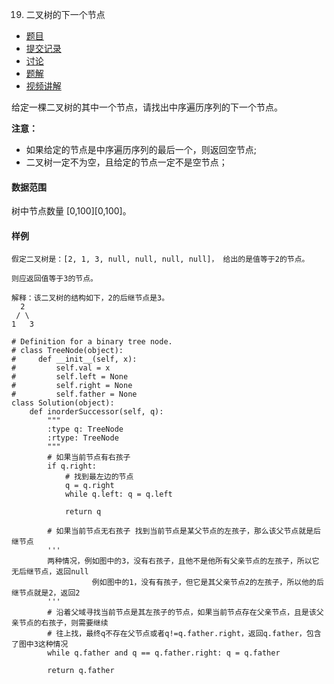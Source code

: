 19. 二叉树的下一个节点

- [  题目](https://www.acwing.com/problem/content/description/31/)
- [  提交记录](https://www.acwing.com/problem/content/submission/31/)
- [  讨论](https://www.acwing.com/problem/content/discussion/index/31/1/)
- [  题解](https://www.acwing.com/problem/content/solution/31/1/)
- [  视频讲解](https://www.acwing.com/problem/content/video/31/)

给定一棵二叉树的其中一个节点，请找出中序遍历序列的下一个节点。

**注意：**

- 如果给定的节点是中序遍历序列的最后一个，则返回空节点;
- 二叉树一定不为空，且给定的节点一定不是空节点；

#### 数据范围

树中节点数量 [0,100][0,100]。

#### 样例

```
假定二叉树是：[2, 1, 3, null, null, null, null]， 给出的是值等于2的节点。

则应返回值等于3的节点。

解释：该二叉树的结构如下，2的后继节点是3。
  2
 / \
1   3
```

```
# Definition for a binary tree node.
# class TreeNode(object):
#     def __init__(self, x):
#         self.val = x
#         self.left = None
#         self.right = None
#         self.father = None
class Solution(object):
    def inorderSuccessor(self, q):
        """
        :type q: TreeNode
        :rtype: TreeNode
        """
        # 如果当前节点有右孩子
        if q.right:
            # 找到最左边的节点
            q = q.right
            while q.left: q = q.left
            
            return q
        
        # 如果当前节点无右孩子 找到当前节点是某父节点的左孩子，那么该父节点就是后继节点
        '''
        两种情况，例如图中的3，没有右孩子，且他不是他所有父亲节点的左孩子，所以它无后继节点，返回null
                  例如图中的1，没有有孩子，但它是其父亲节点2的左孩子，所以他的后继节点就是2，返回2
        '''
        # 沿着父域寻找当前节点是其左孩子的节点，如果当前节点存在父亲节点，且是该父亲节点的右孩子，则需要继续
        # 往上找，最终q不存在父节点或者q!=q.father.right，返回q.father，包含了图中3这种情况
        while q.father and q == q.father.right: q = q.father 
        
        return q.father
```

